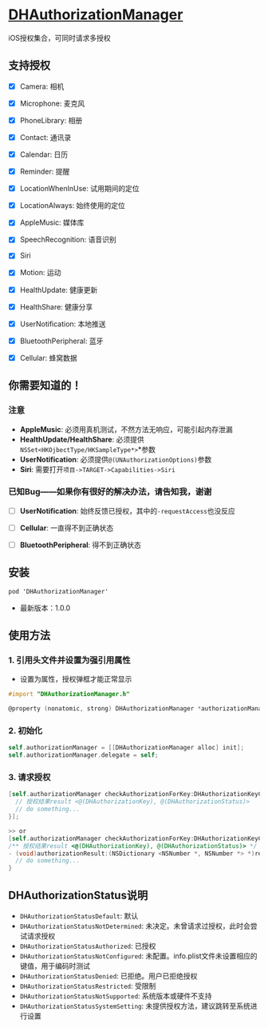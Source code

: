 # [DHAuthorizationManager](https://github.com/DanielHusx/DHAuthorizationManager)

iOS授权集合，可同时请求多授权



## 支持授权

- [x] Camera: 相机
- [x] Microphone: 麦克风
- [x] PhoneLibrary: 相册
- [x] Contact: 通讯录
- [x] Calendar: 日历
- [x] Reminder: 提醒
- [x] LocationWhenInUse: 试用期间的定位
- [x] LocationAlways: 始终使用的定位
- [x] AppleMusic: 媒体库
- [x] SpeechRecognition: 语音识别
- [x] Siri
- [x] Motion: 运动
- [x] HealthUpdate: 健康更新
- [x] HealthShare: 健康分享
- [x] UserNotification: 本地推送
- [x] BluetoothPeripheral: 蓝牙
- [x] Cellular: 蜂窝数据



## 你需要知道的！

### 注意

- **AppleMusic**: 必须用真机测试，不然方法无响应，可能引起内存泄漏
- **HealthUpdate/HealthShare**: 必须提供`NSSet<HKOjbectType/HKSampleType*>`*参数
- **UserNotification**: 必须提供`@(UNAuthorizationOptions)`参数
- **Siri**: 需要打开`项目->TARGET->Capabilities->Siri`

### 已知Bug——如果你有很好的解决办法，请告知我，谢谢

- [ ] **UserNotification**: 始终反馈已授权，其中的`-requestAccess`也没反应

- [ ] **Cellular**: 一直得不到正确状态

- [ ] **BluetoothPeripheral**: 得不到正确状态



## 安装

```objective-c
pod 'DHAuthorizationManager'
```

- 最新版本：1.0.0



## 使用方法

### 1. 引用头文件并设置为强引用属性

- 设置为属性，授权弹框才能正常显示

```objective-c
#import "DHAuthorizationManager.h"

@property (nonatomic, strong) DHAuthorizationManager *authorizationManager;
```

### 2. 初始化

```objective-c
self.authorizationManager = [[DHAuthorizationManager alloc] init];
self.authorizationManager.delegate = self;
```

### 3. 请求授权

```objective-c
[self.authorizationManager checkAuthorizationForKey:DHAuthorizationKeyCamera|DHAuthorizationMicrophone withParameters:nil completion:^(NSDictionary <NSNumber *, NSNumber *> *_Nonnull result) {
  // 授权结果result <@(DHAuthorizationKey), @(DHAuthorizationStatus)>
  // do something...
}];

>> or
[self.authorizationManager checkAuthorizationForKey:DHAuthorizationKeyCamera|DHAuthorizationMicrophone withParameters:nil];
/** 授权结果result <@(DHAuthorizationKey), @(DHAuthorizationStatus)> */
- (void)authorizationResult:(NSDictionary <NSNumber *, NSNumber *> *)result {
  // do something...
}
```



## DHAuthorizationStatus说明

- `DHAuthorizationStatusDefault`: 默认
- `DHAuthorizationStatusNotDetermined`: 未决定。未曾请求过授权，此时会尝试请求授权
- `DHAuthorizationStatusAuthorized`: 已授权
- `DHAuthorizationStatusNotConfigured`: 未配置。info.plist文件未设置相应的键值，用于编码时测试
- `DHAuthorizationStatusDenied`: 已拒绝。用户已拒绝授权
- `DHAuthorizationStatusRestricted`: 受限制
- `DHAuthorizationStatusNotSupported`: 系统版本或硬件不支持
- `DHAuthorizationStatusSystemSetting`: 未提供授权方法，建议跳转至系统进行设置